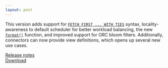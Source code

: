 ```yaml
---
layout: post
---
```


This version adds support for
[`FETCH FIRST ... WITH TIES`](https://prestosql.io/docs/current/sql/select.html#limit-or-fetch-first-clauses)
syntax, locality-awareness to default scheduler for better workload balancing, the new
[`format()`](https://prestosql.io/docs/current/functions/conversion.html#format) function,
and improved support for ORC bloom filters. Additionally, connectors can now provide
view definitions, which opens up several new use cases.

[Release notes](https://prestosql.io/docs/current/release/release-315.html)   
[Download](https://prestosql.io/download.html)
